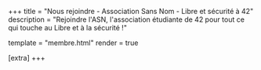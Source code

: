 +++
title = "Nous rejoindre - Association Sans Nom - Libre et sécurité à 42"
description = "Rejoindre l'ASN, l'association étudiante de 42 pour tout ce qui touche au Libre et à la sécurité !"

template = "membre.html"
render = true

[extra]
+++
